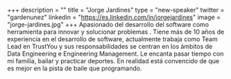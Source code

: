 +++
description = ""
title = "Jorge Jardines"
type = "new-speaker"
twitter = "gardenunez"
linkedin = "https://es.linkedin.com/in/jorgejardines"
image = "jorge-jardines.jpg"
+++
Apasionado del desarrollo del software como herramienta para innovar y solucionar problemas . Tiene más de 10 años de experiencia en el desarrollo de software, actualmente trabaja como Team Lead en TrustYou y sus responsabilidades se centran en los ámbitos de Data Engineering e Engineering Management. Le encanta pasar tiempo con mi familia, bailar y practicar deportes. En realidad está convencido de que es mejor en la pista de baile que programando.